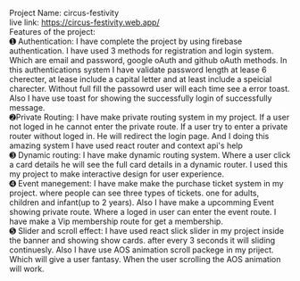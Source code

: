 Project Name: circus-festivity
<br>
live link: https://circus-festivity.web.app/
<br>
Features of the project:
<br>
➊ Authentication: I have complete the project by using firebase authentication. I have used 3 methods for registration and login system. Which are email and password, google oAuth and github oAuth methods. In this authentications system I have validate password length at lease 6 cherecter, at lease include a capital letter and at least include a speicial charecter. Without full fill the passowrd user will each time see a error toast. Also I have use toast for showing the successfully login of successfully message.
<br>
➋Private Routing: I have make private routing system in my project. If a user not loged in he cannot enter the private route. If a user try to enter a private router without loged in. He will redirect the login page. And I doing this amazing system I have used react router and context api's help
<br>
➌ Dynamic routing: I have make dynamic routing system. Where a user click a card details he will see the full card details in a dynamic router. I used this my project to make interactive design for user experience.
<br>
➍ Event manegement: I have make make the purchase ticket system in my project. where people can see three types of tickets. one for adults, children and infant(up to 2 years). Also I have make a upcomming Event showing private route. Where a loged in user can enter the event route. I have make a Vip membership route for get a membership.
<br>
➎ Slider and scroll effect: I have used react slick slider in my project inside the banner and showing show cards. after every 3 seconds it will sliding continuesly. Also I have use AOS animation scroll packege in my priject. Which will give a user fantasy. When the user scrolling the AOS animation will work.
